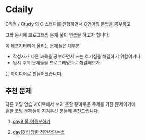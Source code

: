 # Cdaily

C작점 / Ctudy 의 C 스터디를 진행하면서 C언어의 문법을 공부하고

그와 동시에 프로그래밍 문제 풀이 연습을 하고자 합니다.

이 레포지터리에 올리는 문제들은 대부분 
* 작성자가 다른 과목을 공부하면서 드는 호기심을 해결하기 위함이거나
* 입시 수학 문제들을 프로그래밍으로 해결해보자

는 아이디어로 만들어졌습니다.

## 추천 문제

다른 코딩 연습 사이트에서 보지 못할 흥미로운 주제를 가진 문제이기에 <br>흔한 코딩 문제들이 지겨우신 분들께 추천드립니다.

1. [day9 물 이등분하기](https://github.com/yh08037/Cdaily/tree/master/day9%20%EB%AC%BC%20%EC%9D%B4%EB%93%B1%EB%B6%84%ED%95%98%EA%B8%B0)


2. [day18 타당한 정언삼단논법](https://github.com/yh08037/Cdaily/tree/master/day18%20%ED%83%80%EB%8B%B9%ED%95%9C%20%EC%A0%95%EC%96%B8%EC%82%BC%EB%8B%A8%EB%85%BC%EB%B2%95)
